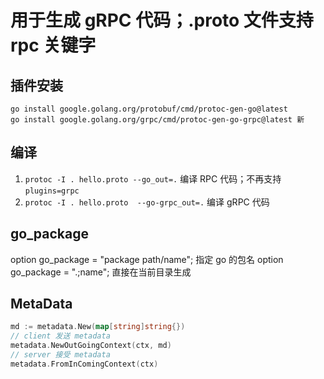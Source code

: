 # 用于生成 gRPC 代码；.proto 文件支持 rpc 关键字

## 插件安装

```she
go install google.golang.org/protobuf/cmd/protoc-gen-go@latest
go install google.golang.org/grpc/cmd/protoc-gen-go-grpc@latest 新
```

## 编译

1. `protoc -I . hello.proto --go_out=.` 编译 RPC 代码；不再支持`plugins=grpc`
1. `protoc -I . hello.proto  --go-grpc_out=.` 编译 gRPC 代码

## go_package

option go_package = "package path/name"; 指定 go 的包名
option go_package = ".;name"; 直接在当前目录生成

## MetaData

```go
md := metadata.New(map[string]string{})
// client 发送 metadata
metadata.NewOutGoingContext(ctx, md)
// server 接受 metadata
metadata.FromInComingContext(ctx)
```
